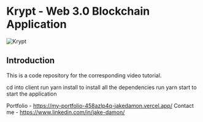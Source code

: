 # Krypt - Web 3.0 Blockchain Application

![Krypt](https://i.ibb.co/DVF4tNW/image.png)

## Introduction

This is a code repository for the corresponding video tutorial.

cd into client
run yarn install to install all the dependencies
run yarn start to start the application

Portfolio - https://my-portfolio-458azlp4q-jakedamon.vercel.app/
Contact me - https://www.linkedin.com/in/jake-damon/

